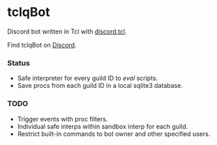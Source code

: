 # tclqBot
Discord bot written in Tcl with
[discord.tcl](https://github.com/qwename/discord.tcl).

Find tclqBot on [Discord](https://discord.gg/rMyNmUq).

### Status

- Safe interpreter for every guild ID to *eval* scripts.
- Save procs from each guild ID in a local sqlite3 database.

### TODO

- Trigger events with proc filters.
- Individual safe interps within sandbox interp for each guild.
- Restrict built-in commands to bot owner and other specified users.
